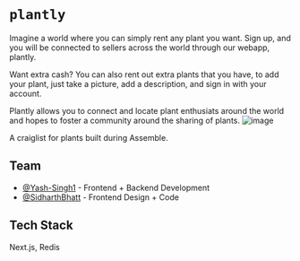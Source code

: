 # `plantly`
Imagine a world where you can simply rent any plant you want. Sign up, and you will be connected to sellers across the world through our webapp, plantly.

Want extra cash? You can also rent out extra plants that you have, to add your plant, just take a picture, add a description, and sign in with your account.

Plantly allows you to connect and locate plant enthusiats around the world and hopes to foster a community around the sharing of plants.
![image](https://user-images.githubusercontent.com/81537231/188762186-276f57f3-245b-4555-93e4-f31f2ef32f58.png)

A craiglist for plants built during Assemble.
## Team

- [@Yash-Singh1](http://github.com/Yash-Singh1) - Frontend + Backend Development
- [@SidharthBhatt](https://github.com/SidharthBhatt) - Frontend Design + Code

## Tech Stack

Next.js, Redis

